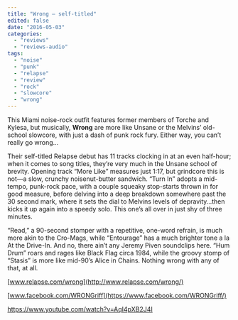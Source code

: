 ```yaml
---
title: "Wrong – self-titled"
edited: false
date: "2016-05-03"
categories:
  - "reviews"
  - "reviews-audio"
tags:
  - "noise"
  - "punk"
  - "relapse"
  - "review"
  - "rock"
  - "slowcore"
  - "wrong"
---
```


This Miami noise-rock outfit features former members of Torche and Kylesa, but musically, **Wrong** are more like Unsane or the Melvins’ old-school slowcore, with just a dash of punk rock fury. Either way, you can’t really go wrong…

Their self-titled Relapse debut has 11 tracks clocking in at an even half-hour; when it comes to song titles, they’re very much in the Unsane school of brevity. Opening track “More Like” measures just 1:17, but grindcore this is not—a slow, crunchy noisenut-butter sandwich. “Turn In” adopts a mid-tempo, punk-rock pace, with a couple squeaky stop-starts thrown in for good measure, before delving into a deep breakdown somewhere past the 30 second mark, where it sets the dial to Melvins levels of depravity…then kicks it up again into a speedy solo. This one’s all over in just shy of three minutes.

“Read,” a 90-second stomper with a repetitive, one-word refrain, is much more akin to the Cro-Mags, while “Entourage” has a much brighter tone a la At the Drive-In. And no, there ain’t any Jeremy Piven soundclips here. “Hum Drum” roars and rages like Black Flag circa 1984, while the groovy stomp of “Stasis” is more like mid-90’s Alice in Chains. Nothing wrong with any of that, at all.

[www.relapse.com/wrong](http://www.relapse.com/wrong/)

[www.facebook.com/WRONGriff](https://www.facebook.com/WRONGriff/)

https://www.youtube.com/watch?v=AqI4pXB2J4I
